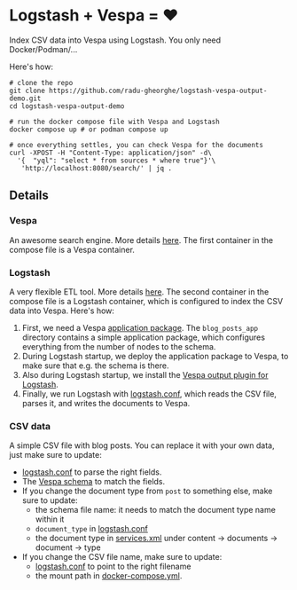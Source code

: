 # Logstash + Vespa = ❤️

Index CSV data into Vespa using Logstash. You only need Docker/Podman/...

Here's how:
```
# clone the repo
git clone https://github.com/radu-gheorghe/logstash-vespa-output-demo.git
cd logstash-vespa-output-demo

# run the docker compose file with Vespa and Logstash
docker compose up # or podman compose up

# once everything settles, you can check Vespa for the documents
curl -XPOST -H "Content-Type: application/json" -d\
  '{  "yql": "select * from sources * where true"}'\
   'http://localhost:8080/search/' | jq .
```

## Details

### Vespa

An awesome search engine. More details [here](https://docs.vespa.ai/en/overview.html). The first container in the compose file is a Vespa container.

### Logstash

A very flexible ETL tool. More details [here](https://www.elastic.co/logstash). The second container in the compose file is a Logstash container, which is configured to index the CSV data into Vespa. Here's how:
1. First, we need a Vespa [application package](https://docs.vespa.ai/en/application-packages.html). The `blog_posts_app` directory contains a simple application package, which configures everything from the number of nodes to the schema.
2. During Logstash startup, we deploy the application package to Vespa, to make sure that e.g. the schema is there.
3. Also during Logstash startup, we install the [Vespa output plugin for Logstash](https://github.com/vespa-engine/vespa/tree/master/integration/logstash-plugins/logstash-output-vespa).
4. Finally, we run Logstash with [logstash.conf](logstash.conf), which reads the CSV file, parses it, and writes the documents to Vespa.

### CSV data

A simple CSV file with blog posts. You can replace it with your own data, just make sure to update:
- [logstash.conf](logstash.conf) to parse the right fields.
- The [Vespa schema](blog_posts_app/schemas/post.sd) to match the fields.
- If you change the document type from `post` to something else, make sure to update:
  - the schema file name: it needs to match the document type name within it
  - `document_type` in [logstash.conf](logstash.conf)
  - the document type in [services.xml](blog_posts_app/services.xml) under content -> documents -> document -> type
- If you change the CSV file name, make sure to update:
  - [logstash.conf](logstash.conf) to point to the right filename
  - the mount path in [docker-compose.yml](docker-compose.yml).

